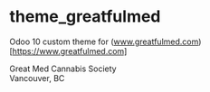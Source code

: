 # theme_greatfulmed

Odoo 10 custom theme for (www.greatfulmed.com)[https://www.greatfulmed.com]

Great Med Cannabis Society  
Vancouver, BC
